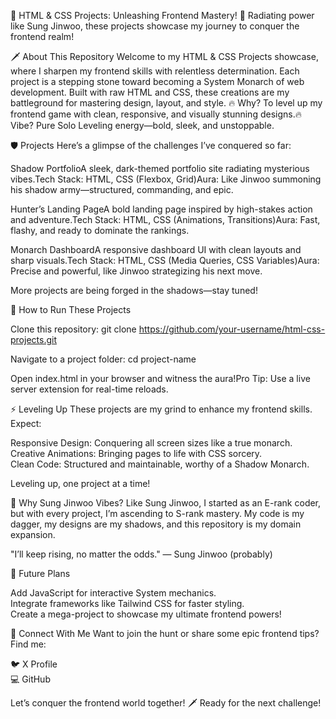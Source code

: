 🌟 HTML & CSS Projects: Unleashing Frontend Mastery! 🌟
Radiating power like Sung Jinwoo, these projects showcase my journey to conquer the frontend realm!

🗡️ About This Repository
Welcome to my HTML & CSS Projects showcase, where I sharpen my frontend skills with relentless determination. Each project is a stepping stone toward becoming a System Monarch of web development. Built with raw HTML and CSS, these creations are my battleground for mastering design, layout, and style.
🔥 Why? To level up my frontend game with clean, responsive, and visually stunning designs.🔥 Vibe? Pure Solo Leveling energy—bold, sleek, and unstoppable.

🛡️ Projects
Here’s a glimpse of the challenges I’ve conquered so far:

Shadow PortfolioA sleek, dark-themed portfolio site radiating mysterious vibes.Tech Stack: HTML, CSS (Flexbox, Grid)Aura: Like Jinwoo summoning his shadow army—structured, commanding, and epic.

Hunter’s Landing PageA bold landing page inspired by high-stakes action and adventure.Tech Stack: HTML, CSS (Animations, Transitions)Aura: Fast, flashy, and ready to dominate the rankings.

Monarch DashboardA responsive dashboard UI with clean layouts and sharp visuals.Tech Stack: HTML, CSS (Media Queries, CSS Variables)Aura: Precise and powerful, like Jinwoo strategizing his next move.



More projects are being forged in the shadows—stay tuned!


🚀 How to Run These Projects

Clone this repository:  git clone https://github.com/your-username/html-css-projects.git


Navigate to a project folder:  cd project-name


Open index.html in your browser and witness the aura!Pro Tip: Use a live server extension for real-time reloads.


⚡ Leveling Up
These projects are my grind to enhance my frontend skills. Expect:  

Responsive Design: Conquering all screen sizes like a true monarch.  
Creative Animations: Bringing pages to life with CSS sorcery.  
Clean Code: Structured and maintainable, worthy of a Shadow Monarch.

Leveling up, one project at a time!

🖤 Why Sung Jinwoo Vibes?
Like Sung Jinwoo, I started as an E-rank coder, but with every project, I’m ascending to S-rank mastery. My code is my dagger, my designs are my shadows, and this repository is my domain expansion.

"I’ll keep rising, no matter the odds." — Sung Jinwoo (probably)


📜 Future Plans

Add JavaScript for interactive System mechanics.  
Integrate frameworks like Tailwind CSS for faster styling.  
Create a mega-project to showcase my ultimate frontend powers!


💬 Connect With Me
Want to join the hunt or share some epic frontend tips? Find me:  

🐦 X Profile  
💻 GitHub

Let’s conquer the frontend world together! 🗡️
Ready for the next challenge!
